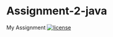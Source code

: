 # Assignment-2-java
My Assignment
[![license](https://img.shields.io/github/license/trungngotdt/Assignment-2-java.svg)](https://github.com/trungngotdt/Assignment-2-java/blob/master/License.md)
